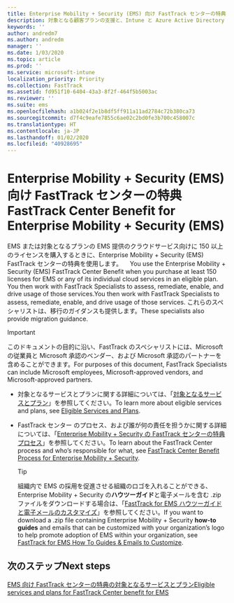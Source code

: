 ```yaml
---
title: Enterprise Mobility + Security (EMS) 向け FastTrack センターの特典
description: 対象となる顧客プランの支援と、Intune と Azure Active Directory Premium の展開を行うプログラム
keywords: ''
author: andredm7
ms.author: andredm
manager: ''
ms.date: 1/03/2020
ms.topic: article
ms.prod: ''
ms.service: microsoft-intune
localization_priority: Priority
ms.collection: FastTrack
ms.assetid: fd951f10-6404-43a3-8f2f-464f5b5003ac
ms.reviewer: ''
ms.suite: ems
ms.openlocfilehash: a1b024f2e1b8df5ff911a11ad2784c72b380ca73
ms.sourcegitcommit: d7f4c9eafe7855c6ae02c2bd0fe3b700c458007c
ms.translationtype: HT
ms.contentlocale: ja-JP
ms.lasthandoff: 01/02/2020
ms.locfileid: "40928695"
---
```

# <a name="fasttrack-center-benefit-for-enterprise-mobility--security-ems"></a><span data-ttu-id="96298-103">Enterprise Mobility + Security (EMS) 向け FastTrack センターの特典</span><span class="sxs-lookup"><span data-stu-id="96298-103">FastTrack Center Benefit for Enterprise Mobility + Security (EMS)</span></span>

<span data-ttu-id="96298-104">EMS または対象となるプランの EMS 提供のクラウドサービス向けに 150 以上のライセンスを購入するときに、Enterprise Mobility + Security (EMS) FastTrack センターの特典を使用します。 　</span><span class="sxs-lookup"><span data-stu-id="96298-104">You use the Enterprise Mobility + Security (EMS) FastTrack Center Benefit when you purchase at least 150 licenses for EMS or any of its individual cloud services in an eligible plan.</span></span> <span data-ttu-id="96298-105">You then work with FastTrack Specialists to assess, remediate, enable, and drive usage of those services.</span><span class="sxs-lookup"><span data-stu-id="96298-105">You then work with FastTrack Specialists to assess, remediate, enable, and drive usage of those services.</span></span> <span data-ttu-id="96298-106">これらのスペシャリストは、移行のガイダンスも提供します。</span><span class="sxs-lookup"><span data-stu-id="96298-106">These specialists also provide migration guidance.</span></span> 

> [!IMPORTANT]
> <span data-ttu-id="96298-107">このドキュメントの目的に沿い、FastTrack のスペシャリストには、Microsoft の従業員と Microsoft 承認のベンダー、および Microsoft 承認のパートナーを含めることができます。</span><span class="sxs-lookup"><span data-stu-id="96298-107">For purposes of this document, FastTrack Specialists can include Microsoft employees, Microsoft-approved vendors, and Microsoft-approved partners.</span></span>

- <span data-ttu-id="96298-108">対象となるサービスとプランに関する詳細については、「[対象となるサービスとプラン](M365-eligible-services-and-plans.md)」を参照してください。</span><span class="sxs-lookup"><span data-stu-id="96298-108">To learn more about eligible services and plans, see [Eligible Services and Plans](M365-eligible-services-and-plans.md).</span></span>

- <span data-ttu-id="96298-109">FastTrack センター のプロセス、および誰が何の責任を担うかに関する詳細については、「[Enterprise Mobility + Security の FastTrack センターの特典プロセス](EMS-fasttrack-process.md)」を参照してください。</span><span class="sxs-lookup"><span data-stu-id="96298-109">To learn about the FastTrack Center process and who’s responsible for what, see [FastTrack Center Benefit Process for Enterprise Mobility + Security](EMS-fasttrack-process.md).</span></span>

    > [!TIP]
    > <span data-ttu-id="96298-110">組織内で EMS の採用を促進させる組織のロゴを入れることができる、Enterprise Mobility + Security の**ハウツーガイド**と電子メールを含む .zip ファイルをダウンロードする場合は、「[FastTrack for EMS ハウツーガイドと電子メールのカスタマイズ](https://gallery.technet.microsoft.com/FastTrack-for-EMS-How-To-f170da4c)」を参照してください。</span><span class="sxs-lookup"><span data-stu-id="96298-110">If you want to download a .zip file containing Enterprise Mobility + Security **how-to guides** and emails that can be customized with your organization’s logo to help promote adoption of EMS within your organization, see [FastTrack for EMS How To Guides & Emails to Customize](https://gallery.technet.microsoft.com/FastTrack-for-EMS-How-To-f170da4c).</span></span>

## <a name="next-steps"></a><span data-ttu-id="96298-111">次のステップ</span><span class="sxs-lookup"><span data-stu-id="96298-111">Next steps</span></span>

[<span data-ttu-id="96298-112">EMS 向け FastTrack センターの特典の対象となるサービスとプラン</span><span class="sxs-lookup"><span data-stu-id="96298-112">Eligible services and plans for FastTrack Center benefit for EMS</span></span>](M365-eligible-services-and-plans.md)


